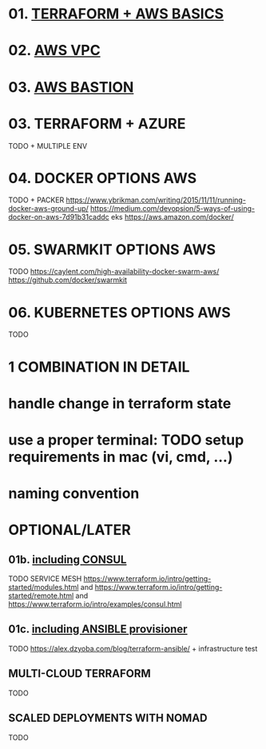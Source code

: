 # 01. [TERRAFORM + AWS BASICS](01/README01.md)

# 02. [AWS VPC](02/README02.md)

# 03. [AWS BASTION](03/README03.md)






# 03. TERRAFORM + AZURE
TODO + MULTIPLE ENV

# 04. DOCKER OPTIONS AWS
TODO + PACKER
https://www.ybrikman.com/writing/2015/11/11/running-docker-aws-ground-up/
https://medium.com/devopsion/5-ways-of-using-docker-on-aws-7d91b31caddc
eks
https://aws.amazon.com/docker/

# 05. SWARMKIT OPTIONS AWS
TODO
https://caylent.com/high-availability-docker-swarm-aws/
https://github.com/docker/swarmkit


# 06. KUBERNETES OPTIONS AWS
TODO




# 1 COMBINATION IN DETAIL


# handle change in terraform state
# use a proper terminal: TODO setup requirements in mac (vi, cmd, ...)
# naming convention



# OPTIONAL/LATER



## 01b. [including CONSUL](readme/README01b.md)
TODO SERVICE MESH
https://www.terraform.io/intro/getting-started/modules.html and https://www.terraform.io/intro/getting-started/remote.html and https://www.terraform.io/intro/examples/consul.html

## 01c. [including ANSIBLE provisioner](readme/README01c.md)
TODO https://alex.dzyoba.com/blog/terraform-ansible/  + infrastructure test

## MULTI-CLOUD TERRAFORM
TODO

## SCALED DEPLOYMENTS WITH NOMAD
TODO
